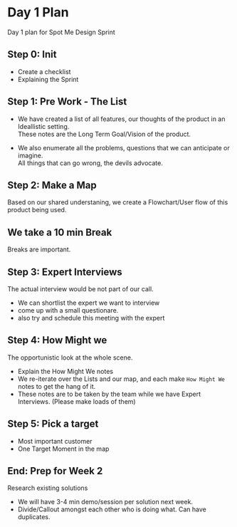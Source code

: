 # Day 1 Plan
Day 1 plan for Spot Me Design Sprint

## Step 0: Init
* Create a checklist
* Explaining the Sprint

## Step 1: Pre Work - The List
* We have created a list of all features, our thoughts of the product in an Ideallistic setting.  
These notes are the Long Term Goal/Vision of the product.

* We also enumerate all the problems, questions that we can anticipate or imagine.   
All things that can go wrong, the devils advocate.

## Step 2: Make a Map
Based on our shared understaning, we create a Flowchart/User flow of this product being used.

## We take a 10 min Break
Breaks are important. 

## Step 3: Expert Interviews
The actual interview would be not part of our call.    
* We can shortlist the expert we want to interview 
* come up with a small questionare.
* also try and schedule this meeting with the expert

## Step 4: How Might we
The opportunistic look at the whole scene. 
* Explain the How Might We notes
* We re-iterate over the Lists and our map, and each make `How Might We` notes to get the hang of it.
* These notes are to be taken by the team while we have Expert Interviews. (Please make loads of them)

## Step 5: Pick a target
* Most important customer
* One Target Moment in the map

## End: Prep for Week 2
Research existing solutions
* We will have 3-4 min demo/session per solution next week.
* Divide/Callout amongst each other who is doing what. Can have duplicates.